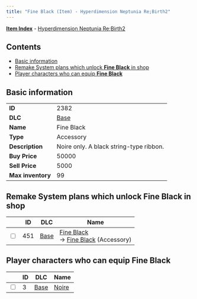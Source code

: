 ```yaml
---
title: "Fine Black (Item) - Hyperdimension Neptunia Re;Birth2"
---
```


[**Item Index**](/neptunia/rb2/item/index.html) - [Hyperdimension Neptunia Re;Birth2](/neptunia/rb2)

## Contents

- [Basic information](#basic-information)
- [Remake System plans which unlock **Fine Black** in shop](#remake-system-plans-which-unlock-fine-black-in-shop)
- [Player characters who can equip **Fine Black**](#player-characters-who-can-equip-fine-black)

## Basic information

|   |   |
| -- | -- |
| **ID** | 2382 |
| **DLC** | [Base](/neptunia/rb2/dlc/0-base.html) |
| **Name** | Fine Black |
| **Type** | Accessory |
| **Description** | Noire only. A black string-type ribbon. |
| **Buy Price** | 50000 |
| **Sell Price** | 5000 |
| **Max inventory** | 99 |

## Remake System plans which unlock **Fine Black** in shop

|    | ID | DLC | Name |
| -- | -- | --- | ---- |
| <input type="checkbox" id="rb2-remake-0-451" class="trackbox" /> | 451 | [Base](/neptunia/rb2/dlc/0-base.html) | [Fine Black](/neptunia/rb2/remake/0-451-fine-black.html)<br />→ [Fine Black](/neptunia/rb2/item/0-2382-fine-black.html) (Accessory) |

## Player characters who can equip **Fine Black**

|    | ID | DLC | Name |
| -- | -- | --- | ---- |
| <input type="checkbox" id="rb2-player-0-3" class="trackbox" /> | 3 | [Base](/neptunia/rb2/dlc/0-base.html) | [Noire](/neptunia/rb2/player/0-3-noire.html) |